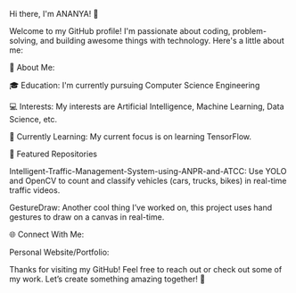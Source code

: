 Hi there, I'm ANANYA! 👋

Welcome to my GitHub profile! I'm passionate about coding, problem-solving, and building awesome things with technology. Here's a little about me:

🚀 About Me:

🎓 Education: I'm currently pursuing Computer Science Engineering 

💻 Interests: My interests are Artificial Intelligence, Machine Learning,  Data Science, etc.

🌱 Currently Learning: My current focus is on learning TensorFlow.

🌟 Featured Repositories

Intelligent-Traffic-Management-System-using-ANPR-and-ATCC: Use YOLO and OpenCV to count and classify vehicles (cars, trucks, bikes) in real-time traffic videos.

GestureDraw: Another cool thing I’ve worked on, this project uses hand gestures to draw on a canvas in real-time.



🌐 Connect With Me:


Personal Website/Portfolio: 

Thanks for visiting my GitHub! Feel free to reach out or check out some of my work. Let’s create something amazing together! 🚀


<!---
ananyagm/ananyagm is a ✨ special ✨ repository because its `README.md` (this file) appears on your GitHub profile.
You can click the Preview link to take a look at your changes.
--->
